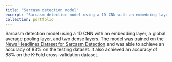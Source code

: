 ```yaml
---
title: "Sarcasm detection model"
excerpt: "Sarcasm detection model using a 1D CNN with an embedding layer, a global average pooling layer, and two dense layers<br/><img src='/images/sarcasm prediction.JPG'>"
collection: portfolio
---
```


Sarcasm detection model using a 1D CNN with an embedding layer, a global average pooling layer, and two dense layers. The model was trained on the [News Headlines Dataset for Sarcasm Detection](https://www.kaggle.com/datasets/rmisra/news-headlines-dataset-for-sarcasm-detection) and was able to achieve an accuracy of 83% on the testing dataset. It also achieved an accuracy of 88% on the K-Fold cross-validation dataset.
